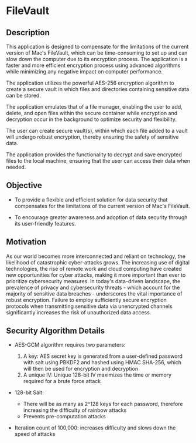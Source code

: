 # FileVault

## Description

This application is designed to compensate for the limitations of the current version of Mac's FileVault, which can be time-consuming to set up and can slow down the computer due to its encryption process. The application is a faster and more efficient encryption process using advanced algorithms while minimizing any negative impact on computer performance. 

The application utilizes the powerful AES-256 encryption algorithm to create a secure vault in which files and directories containing sensitive data can be stored.

The application emulates that of a file manager, enabling the user to add, delete, and open files within the secure container while encryption and decryption occur in the background to optimize security and flexibility.

The user can create secure vault(s), within which each file added to a vault will undergo robust encryption, thereby ensuring the safety of sensitive data.

The application provides the functionality to decrypt and save encrypted files to the local machine, ensuring that the user can access their data when needed.

## Objective

* To provide a flexible and efficient solution for data security that compensates for the limitations of the current version of Mac's FileVault.

* To encourage greater awareness and adoption of data security through its user-friendly features.

## Motivation

As our world becomes more interconnected and reliant on technology, the likelihood of catastrophic cyber-attacks grows. The increasing use of digital technologies, the rise of remote work and cloud computing have created new opportunities for cyber attacks, making it more important than ever to prioritize cybersecurity measures. In today's data-driven landscape, the prevalence of privacy and cybersecurity threats - which account for the majority of sensitive data breaches - underscores the vital importance of robust encryption. Failure to employ sufficiently secure encryption protocols when transmitting sensitive data via unencrypted channels significantly increases the risk of unauthorized data access.

## Security Algorithm Details

* AES-GCM algorithm requires two parameters:
  1. A key:
  AES secret key is generated from a user-defined password with salt using PBKDF2 and hashed using HMAC SHA-256, which will then be used for encryption and decryption
  2. A unique IV:
  Unique 128-bit IV maximizes the time or memory required for a brute force attack

* 128-bit Salt:
  - There will be as many as 2^128 keys for each password, therefore increasing the difficulty of rainbow attacks
  - Prevents pre-computation attacks

* Iteration count of 100,000: increases difficulty and slows down the speed of attacks
